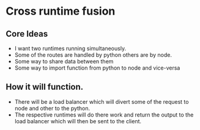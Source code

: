 # Cross runtime fusion

## Core Ideas
- I want two runtimes running simultaneously.
- Some of the routes are handled by python others are by node.
- Some way to share data between them
- Some way to import function from python to node and vice-versa

## How it will function.
- There will be a load balancer which will divert some of the request to node and other to the python.
- The respective runtimes will do there work and return the output to the load balancer which will then be sent to the client.